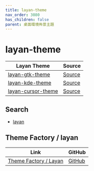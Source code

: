 ```yaml
---
title: layan-theme
nav_order: 3080
has_children: false
parent: 桌面環境佈景主題
---
```



# layan-theme

| Layan Theme | Source |
| --- | --- |
| [layan-gtk-theme](https://samwhelp.github.io/note-about-theme/read/desktop-theme/gtk-theme/layan-gtk-theme.html) | [Source](https://github.com/vinceliuice/Layan-gtk-theme) |
| [layan-kde-theme](https://samwhelp.github.io/note-about-theme/read/desktop-theme/kde-theme/layan-kde-theme.html) | [Source](https://github.com/vinceliuice/Layan-kde) |
| [layan-cursor-theme](https://samwhelp.github.io/note-about-theme/read/desktop-theme/cursor-theme/layan-cursor-theme.html) | [Source](https://github.com/vinceliuice/Layan-cursors) |


## Search

* [layan](https://github.com/vinceliuice?tab=repositories&q=layan)


## Theme Factory / layan

| Link | GitHub |
| ---- | ------ |
| [Theme Factory / Layan](https://samwhelp.github.io/theme-factory-layan/) | [GitHub](https://github.com/samwhelp/theme-factory-layan) |
